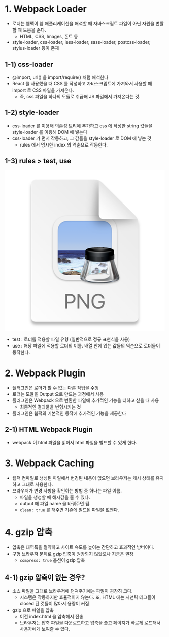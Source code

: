 # 1. Webpack Loader
- 로더는 웹팩이 웹 애플리케이션을 해석할 때 자바스크립트 파일이 아닌 자원을 변활할 때 도움을 준다.
  - HTML, CSS, Images, 폰트 등
- style-loader, css-loader, less-loader, sass-loader, postcss-loader, stylus-loader 등이 존재

## 1-1) css-loader
- @import, url() 을 import/require() 처럼 해석한다
- React 를 사용했을 때 CSS 를 작성하고 자바스크립트에 가져와서 사용할 때 import 로 CSS 파일을 가져온다.
  - 즉, css 파일을 하나의 모듈로 취급해 JS 파일에서 가져온다는 것.

## 1-2) style-loader
- css-loader 를 이용해 의존성 트리에 추가하고 css 에 작성한 string 값들을 style-loader 를 이용해 DOM <style></style> 에 넣는다
- css-loader 가 먼저 작동하고, 그 값들을 style-loader 로 DOM 에 넣는 것
  - rules 에서 명시한 index 의 역순으로 작동한다.

## 1-3) rules > test, use
![img.png](./assets/img.png)
- test : 로더를 적용할 파일 유형 (일반적으로 정규 표현식을 사용)
- use : 해당 파일에 적용할 로더의 이름. 배열 안에 있는 값들의 역순으로 로더들이 동작한다.

# 2. Webpack Plugin
- 플러그인은 로더가 할 수 없는 다른 작업을 수행
- 로더는 모듈을 Output 으로 만드는 과정에서 사용
- 플러그인은 Webpack 으로 변환한 파일에 추가적인 기능을 더하고 싶을 때 사용
  - 최종적인 결과물을 변형시키는 것
- 플러그인은 웹팩의 기본적인 동작에 추가적인 기능을 제공한다

## 2-1) HTML Webpack Plugin
- webpack 이 html 파일을 읽어서 html 파일을 빌드할 수 있게 한다.

# 3. Webpack Caching
- 웹팩 컴파일로 생성된 파일에서 변경된 내용이 없으면 브라우저는 캐시 상태를 유지하고 그대로 사용한다.
- 브라우저가 변경 사항을 확인하는 방법 중 하나는 파일 이름. 
  - 파일을 생성할 때 해시값을 줄 수 있다.
  - output 에 파일 name 을 바꿔주면 됨.
  - `clean: true` 를 해주면 기존에 빌드된 파일을 없앤다.

# 4. gzip 압축
- 압축은 대역폭을 절약하고 사이트 속도를 높이는 간단하고 효과적인 방버이다.
- 구형 브라우저 문제로 gzip 압축이 권장되지 않았으나 지금은 권장
  - `compress: true` 옵션이 gzip 압축 

## 4-1) gzip 압축이 없는 경우?
- 소스 파일을 그대로 브라우저에 던져주기에는 파일이 굉장히 크다.
  - 시스템은 작동하지만 효율적이지 않는다. 또, HTML 에는 시맨틱 테그들이 closed 된 것들이 많아서 용량이 커짐
- gzip 으로 파일을 압축
  - 이전 index.html 을 압축해서 전송
  - 브라우저는 압축 파일을 다운로드하고 압축을 풀고 페이지가 빠르게 로드해서 사용자에게 보여줄 수 있다.